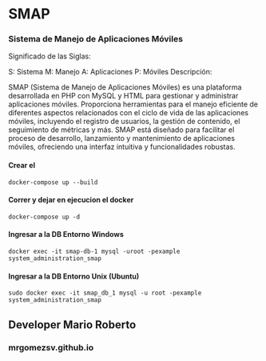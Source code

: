 
# SMAP
### Sistema de Manejo de Aplicaciones Móviles

Significado de las Siglas:

S: Sistema
M: Manejo
A: Aplicaciones
P: Móviles
Descripción:

SMAP (Sistema de Manejo de Aplicaciones Móviles) es una plataforma desarrollada en PHP con MySQL y HTML para gestionar y administrar aplicaciones móviles. Proporciona herramientas para el manejo eficiente de diferentes aspectos relacionados con el ciclo de vida de las aplicaciones móviles, incluyendo el registro de usuarios, la gestión de contenido, el seguimiento de métricas y más. SMAP está diseñado para facilitar el proceso de desarrollo, lanzamiento y mantenimiento de aplicaciones móviles, ofreciendo una interfaz intuitiva y funcionalidades robustas.


#### Crear el 

    docker-compose up --build

#### Correr y dejar en ejecucion el docker
    
    docker-compose up -d

#### Ingresar a la DB Entorno Windows

    docker exec -it smap-db-1 mysql -uroot -pexample system_administration_smap

#### Ingresar a la DB Entorno Unix (Ubuntu)
    sudo docker exec -it smap_db_1 mysql -u root -pexample system_administration_smap




## Developer Mario Roberto
### mrgomezsv.github.io